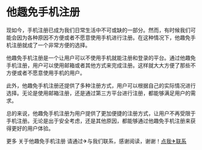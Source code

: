 # 他趣免手机注册

现如今，手机注册已成为我们日常生活中不可或缺的一部分。然而，有时候我们可能会因为各种原因不方便或者不愿意使用手机进行注册。在这种情况下，他趣免手机注册就成了一个非常方便的选择。

他趣免手机注册是一个让用户可以不使用手机就能注册和登录的平台。通过他趣免手机注册，用户可以使用邮箱或者其他方式来完成注册。这样就大大方便了那些不方便或者不愿意使用手机的用户。

此外，他趣免手机注册还提供了多种注册方式，用户可以根据自己的实际情况进行选择。无论是使用邮箱注册，还是通过第三方平台进行注册，都能够满足用户的需求。

总的来说，他趣免手机注册为用户提供了更加便捷的注册方式，让用户不再受限于手机注册。无论是出于安全考虑，还是其他原因，都能够通过他趣免手机注册来获得更好的用户体验。

更多 关于他趣免手机注册 请通过✈与我们联系，感谢阅读，谢谢！[点我✈联系](https://ww.k02.cc)